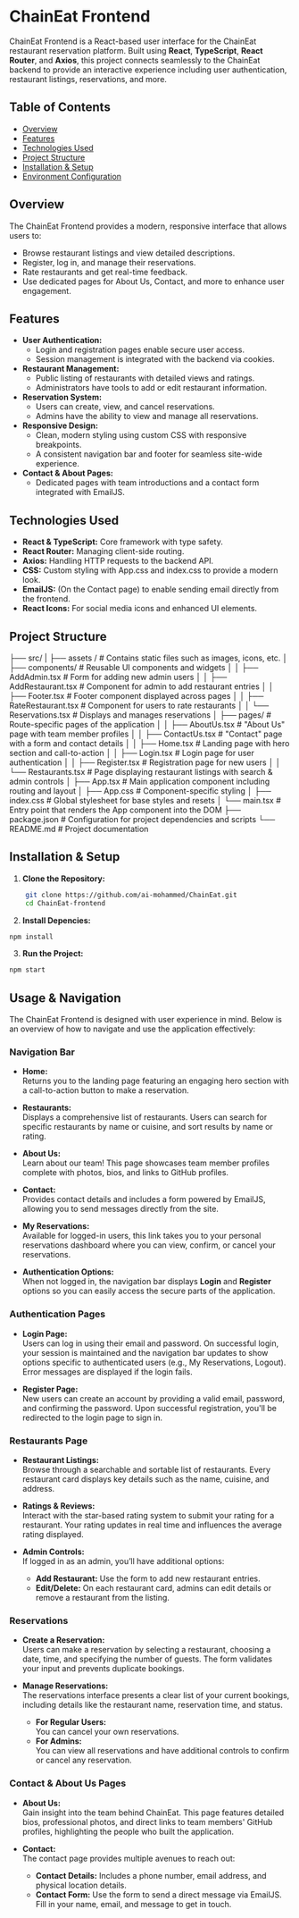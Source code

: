 # ChainEat Frontend

ChainEat Frontend is a React-based user interface for the ChainEat restaurant reservation platform. Built using **React**, **TypeScript**, **React Router**, and **Axios**, this project connects seamlessly to the ChainEat backend to provide an interactive experience including user authentication, restaurant listings, reservations, and more.

## Table of Contents

- [Overview](#overview)
- [Features](#features)
- [Technologies Used](#technologies-used)
- [Project Structure](#project-structure)
- [Installation & Setup](#installation--setup)
- [Environment Configuration](#usage--navigation)

## Overview

The ChainEat Frontend provides a modern, responsive interface that allows users to:

- Browse restaurant listings and view detailed descriptions.
- Register, log in, and manage their reservations.
- Rate restaurants and get real-time feedback.
- Use dedicated pages for About Us, Contact, and more to enhance user engagement.

## Features

- **User Authentication:**
  - Login and registration pages enable secure user access.
  - Session management is integrated with the backend via cookies.
- **Restaurant Management:**
  - Public listing of restaurants with detailed views and ratings.
  - Administrators have tools to add or edit restaurant information.
- **Reservation System:**
  - Users can create, view, and cancel reservations.
  - Admins have the ability to view and manage all reservations.
- **Responsive Design:**
  - Clean, modern styling using custom CSS with responsive breakpoints.
  - A consistent navigation bar and footer for seamless site-wide experience.
- **Contact & About Pages:**
  - Dedicated pages with team introductions and a contact form integrated with EmailJS.

## Technologies Used

- **React & TypeScript:** Core framework with type safety.
- **React Router:** Managing client-side routing.
- **Axios:** Handling HTTP requests to the backend API.
- **CSS:** Custom styling with App.css and index.css to provide a modern look.
- **EmailJS:** (On the Contact page) to enable sending email directly from the frontend.
- **React Icons:** For social media icons and enhanced UI elements.

## Project Structure

├── src/
| ├── assets / # Contains static files such as images, icons, etc.
│ ├── components/ # Reusable UI components and widgets
│ │ ├── AddAdmin.tsx # Form for adding new admin users
│ │ ├── AddRestaurant.tsx # Component for admin to add restaurant entries
│ │ ├── Footer.tsx # Footer component displayed across pages
│ │ ├── RateRestaurant.tsx # Component for users to rate restaurants
│ │ └── Reservations.tsx # Displays and manages reservations
│ ├── pages/ # Route-specific pages of the application
│ │ ├── AboutUs.tsx # "About Us" page with team member profiles
│ │ ├── ContactUs.tsx # "Contact" page with a form and contact details
│ │ ├── Home.tsx # Landing page with hero section and call-to-action
│ │ ├── Login.tsx # Login page for user authentication
│ │ ├── Register.tsx # Registration page for new users
│ │ └── Restaurants.tsx # Page displaying restaurant listings with search & admin controls
│ ├── App.tsx # Main application component including routing and layout
│ ├── App.css # Component-specific styling
│ ├── index.css # Global stylesheet for base styles and resets
│ └── main.tsx # Entry point that renders the App component into the DOM
├── package.json # Configuration for project dependencies and scripts
└── README.md # Project documentation

## Installation & Setup

1. **Clone the Repository:**

```bash
    git clone https://github.com/ai-mohammed/ChainEat.git
    cd ChainEat-frontend
```

2. **Install Depencies:**

```bash
npm install
```

3. **Run the Project:**

```bash
npm start
```

## Usage & Navigation

The ChainEat Frontend is designed with user experience in mind. Below is an overview of how to navigate and use the application effectively:

### Navigation Bar

- **Home:**  
  Returns you to the landing page featuring an engaging hero section with a call-to-action button to make a reservation.
- **Restaurants:**  
  Displays a comprehensive list of restaurants. Users can search for specific restaurants by name or cuisine, and sort results by name or rating.

- **About Us:**  
  Learn about our team! This page showcases team member profiles complete with photos, bios, and links to GitHub profiles.

- **Contact:**  
  Provides contact details and includes a form powered by EmailJS, allowing you to send messages directly from the site.

- **My Reservations:**  
  Available for logged-in users, this link takes you to your personal reservations dashboard where you can view, confirm, or cancel your reservations.

- **Authentication Options:**  
  When not logged in, the navigation bar displays **Login** and **Register** options so you can easily access the secure parts of the application.

### Authentication Pages

- **Login Page:**  
  Users can log in using their email and password. On successful login, your session is maintained and the navigation bar updates to show options specific to authenticated users (e.g., My Reservations, Logout). Error messages are displayed if the login fails.

- **Register Page:**  
  New users can create an account by providing a valid email, password, and confirming the password. Upon successful registration, you'll be redirected to the login page to sign in.

### Restaurants Page

- **Restaurant Listings:**  
  Browse through a searchable and sortable list of restaurants. Every restaurant card displays key details such as the name, cuisine, and address.
- **Ratings & Reviews:**  
  Interact with the star-based rating system to submit your rating for a restaurant. Your rating updates in real time and influences the average rating displayed.

- **Admin Controls:**  
  If logged in as an admin, you’ll have additional options:
  - **Add Restaurant:** Use the form to add new restaurant entries.
  - **Edit/Delete:** On each restaurant card, admins can edit details or remove a restaurant from the listing.

### Reservations

- **Create a Reservation:**  
  Users can make a reservation by selecting a restaurant, choosing a date, time, and specifying the number of guests. The form validates your input and prevents duplicate bookings.

- **Manage Reservations:**  
  The reservations interface presents a clear list of your current bookings, including details like the restaurant name, reservation time, and status.
  - **For Regular Users:**  
    You can cancel your own reservations.
  - **For Admins:**  
    You can view all reservations and have additional controls to confirm or cancel any reservation.

### Contact & About Us Pages

- **About Us:**  
  Gain insight into the team behind ChainEat. This page features detailed bios, professional photos, and direct links to team members' GitHub profiles, highlighting the people who built the application.

- **Contact:**  
  The contact page provides multiple avenues to reach out:
  - **Contact Details:** Includes a phone number, email address, and physical location details.
  - **Contact Form:** Use the form to send a direct message via EmailJS. Fill in your name, email, and message to get in touch.
